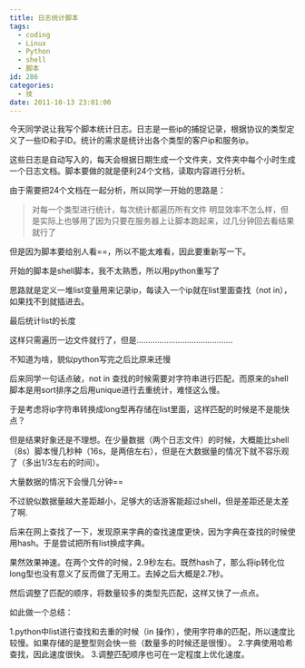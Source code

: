 ```yaml
---
title: 日志统计脚本
tags:
  - coding
  - Linux
  - Python
  - shell
  - 脚本
id: 286
categories:
  - 技
date: 2011-10-13 23:01:00
---
```


今天同学说让我写个脚本统计日志。日志是一些ip的捕捉记录，根据协议的类型定义了一些ID和子ID。统计的需求是统计出各个类型的客户ip和服务ip。

这些日志是自动写入的，每天会根据日期生成一个文件夹，文件夹中每个小时生成一个日志文档。脚本要做的就是便利24个文档，读取内容进行分析。

由于需要把24个文档在一起分析，所以同学一开始的思路是：
> 对每一个类型进行统计，每次统计都遍历所有文件
明显效率不怎么样，但是实际上也够用了因为只要在服务器上让脚本跑起来，过几分钟回去看结果就行了

但是因为脚本要给别人看==，所以不能太难看，因此要重新写一下。

开始的脚本是shell脚本，我不太熟悉，所以用python重写了

思路就是定义一堆list变量用来记录ip，每读入一个ip就在list里面查找（not in），如果找不到就插进去。

最后统计list的长度

这样只需遍历一边文件就行了，但是……………………………………

不知道为啥，貌似python写完之后比原来还慢

后来同学一句话点破，not in 查找的时候需要对字符串进行匹配，而原来的shell脚本是用sort排序之后用unique进行去重统计，难怪这么慢。

于是考虑将ip字符串转换成long型再存储在list里面，这样匹配的时候是不是能快点？

但是结果好象还是不理想。在少量数据（两个日志文件）的时候，大概能比shell（8s）脚本慢几秒种（16s，是两倍左右），但是在大数据量的情况下就不容乐观了（多出1/3左右的时间）。

大量数据的情况下会慢几分钟==

不过貌似数据量越大差距越小，足够大的话游客能超过shell，但是差距还是太差了啊.

后来在网上查找了一下，发现原来字典的查找速度更快，因为字典在查找的时候使用hash。于是尝试把所有list换成字典。

果然效果神速。在两个文件的时候，2.9秒左右。既然hash了，那么将ip转化位long型也没有意义了反而做了无用工。去掉之后大概是2.7秒。

然后调整了匹配的顺序，将数量较多的类型先匹配，这样又快了一点点。

如此做一个总结：

1.python中list进行查找和去重的时候（in 操作），使用字符串的匹配，所以速度比较慢。如果存储的是整型则会快一些（数量多的时候还是很慢）。
2.字典使用哈希查找，因此速度很快。
3.调整匹配顺序也可在一定程度上优化速度。

&nbsp;